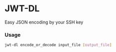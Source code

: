 # JWT-DL

Easy JSON encoding by your SSH key

### Usage

```sh
jwt-dl encode_or_decode input_file [output_file]
```